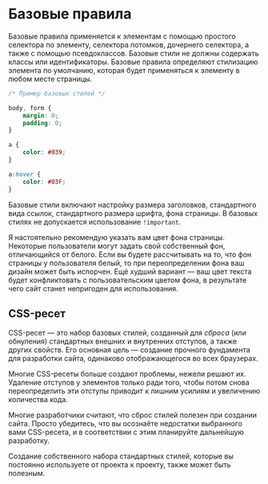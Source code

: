 # Базовые правила
Базовые правила применяется к элементам с помощью простого селектора по элементу, селектора потомков, дочернего селектора, а также с помощью псевдоклассов. Базовые стили не должны содержать классы или идентификаторы. Базовые правила определяют стилизацию элемента по умолчанию, которая будет применяться к элементу в любом месте страницы.

```css
/* Пример базовых стилей */

body, form {
    margin: 0;
    padding: 0;
}

a {
    color: #039;
}

a:hover {
    color: #03F;    
}
```

Базовые стили включают настройку размера заголовков, стандартного вида ссылок, стандартного размера шрифта, фона страницы. В базовых стилях не допускается использование `!important`.

Я настоятельно рекомендую указать вам цвет фона страницы. Некоторые пользователи могут задать свой собственный фон, отличающийся от белого. Если вы будете рассчитывать на то, что фон страницы у пользователя белый, то при переопределении фона ваш дизайн может быть испорчен. Ещё худший вариант — ваш цвет текста будет конфликтовать с пользовательским цветом фона, в результате чего сайт станет непригоден для использования.

## CSS-ресет
CSS-ресет — это набор базовых стилей, созданный для *сброса* (или обнуления) стандартных внешних и внутренних отступов, а также других свойств. Его основная цель — создание прочного фундамента для разработки сайта, одинаково отображающегося во всех браузерах.

Многие CSS-ресеты больше создают проблемы, нежели решают их. Удаление отступов у элементов только ради того, чтобы потом снова переопределить эти отступы приводит к лишним усилиям и увеличению количества кода.

Многие разработчики считают, что сброс стилей полезен при создании сайта. Просто убедитесь, что вы осознаёте недостатки выбранного вами CSS-ресета, и в соответствии с этим планируйте дальнейшую разработку.

Создание собственного набора стандартных стилей, которые вы постоянно используете от проекта к проекту, также может быть полезным.